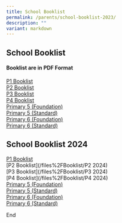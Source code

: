 ```yaml
---
title: School Booklist
permalink: /parents/school-booklist-2023/
description: ""
variant: markdown
---
```

## School Booklist 

#### Booklist are in PDF Format

[P1 Booklist](/files/2023%20P1.pdf)<br>
[P2 Booklist](/files/2023%20P2.pdf)<br>
[P3 Booklist](/files/2023%20P3.pdf)<br>
[P4 Booklist](/files/2023%20P4.pdf)<br>
[Primary 5 (Foundation)](/files/2023%20P5FDN.pdf)<br>
[Primary 5 (Standard)](/files/2023%20P5STD.pdf)<br>
[Primary 6 (Foundation)](/files/2023%20P6FDN.pdf)<br>
[Primary 6 (Standard)](/files/2023%20P6STD.pdf)

## School Booklist 2024

[P1 Booklist](/files%2FBooklist/P1_2024.pdf)<br>
[P2 Booklist](/files%2FBooklist/P2 2024)<br>
[P3 Booklist](/files%2FBooklist/P3 2024)<br>
[P4 Booklist](/files%2FBooklist/P4 2024)<br>
[Primary 5 (Foundation)](/files%2FBooklist/P5_FDN_2024)<br>
[Primary 5 (Standard)](/files%2FBooklist/P5_STD_2024)<br>
[Primary 6 (Foundation)](/files%2FBooklist/P6_FDN_2024)<br>
[Primary 6 (Standard)](/files%2FBooklist/P6_STD_2024)

End